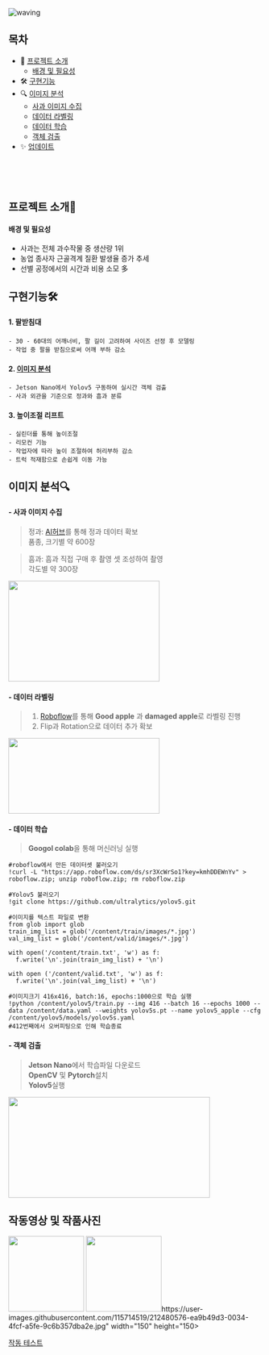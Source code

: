 ![waving](https://capsule-render.vercel.app/api?type=waving&color=FF6666&height=300&section=header&text=All-in-one%20Apple%20Box&fontcolor=FFFFCC&fontSize=70&animation=fadeIn&&fontAlignY=30&desc=Capstone%20Project&descAlignY=51&descAlign=80)
## 목차
- 📝 [프로젝트 소개](#-프로젝트-소개)
    - [배경 및 필요성](#-배경-및-필요성)
- 🛠 [구현기능](#-구현기능)
- 🔍 [이미지 분석](#이미지-분석🔍)
    - [사과 이미지 수집](#사과-이미지-수집)
    - [데이터 라벨링](#데이터-라벨링)
    - [데이터 학습](#데이터-학습)
    - [객체 검출](#객체-검출)
- ✨ [업데이트](#-업데이트)
<br  />
<br />
<br />





## 프로젝트 소개📝
#### 배경 및 필요성
- 사과는 전체 과수작물 중 생산량 1위
- 농업 종사자 근골격계 질환 발생율 증가 추세
- 선별 공정에서의 시간과 비용 소모 多
## 구현기능🛠
#### 1. 팔받침대
    - 30 - 60대의 어깨너비, 팔 길이 고려하여 사이즈 선정 후 모델링
    - 작업 중 팔을 받침으로써 어깨 부하 감소
#### 2.  [이미지 분석](#이미지-분석🔍)
    - Jetson Nano에서 Yolov5 구동하여 실시간 객체 검출
    - 사과 외관을 기준으로 정과와 흠과 분류
#### 3.  높이조절 리프트
    - 실린더를 통해 높이조절
    - 리모컨 기능
    - 작업자에 따라 높이 조절하여 허리부하 감소
    - 트럭 적재함으로 손쉽게 이동 가능

## 이미지 분석🔍
#### - 사과 이미지 수집
> 정과: [AI허브](https://aihub.or.kr/aihubdata/data/view.do?currMenu=115&topMenu=100&aihubDataSe=realm&dataSetSn=149)를 통해 정과 데이터 확보<br>
품종, 크기별 약 600장<br>

>흠과: 흠과 직접 구매 후 촬영 셋 조성하여 촬영<br>
각도별 약 300장<br>
<img src="https://user-images.githubusercontent.com/115714519/212478669-6718804e-4684-46bb-9574-42db09d5d0e4.png" width="300" height="200">

#### - 데이터 라벨링
> 1. [Roboflow](https://app.roboflow.com/ml0930)를 통해 **Good apple** 과 **damaged apple**로 라벨링 진행<br />
>2. Flip과 Rotation으로 데이터 추가 확보<br>
<img src="https://user-images.githubusercontent.com/115714519/212479027-8c9ac66e-cbc8-44b0-b08a-3203f51c19ea.png" width="300" height="150">



#### - 데이터 학습
> **Googol colab**을 통해 머신러닝 실행
```
#roboflow에서 만든 데이터셋 불러오기
!curl -L "https://app.roboflow.com/ds/sr3XcWrSo1?key=kmhDDEWnYv" > roboflow.zip; unzip roboflow.zip; rm roboflow.zip 

#Yolov5 불러오기
!git clone https://github.com/ultralytics/yolov5.git 

#이미지를 텍스트 파일로 변환
from glob import glob
train_img_list = glob('/content/train/images/*.jpg')
val_img_list = glob('/content/valid/images/*.jpg')

with open('/content/train.txt', 'w') as f:
  f.write('\n'.join(train_img_list) + '\n')

with open ('/content/valid.txt', 'w') as f:
  f.write('\n'.join(val_img_list) + '\n') 

#이미지크기 416x416, batch:16, epochs:1000으로 학습 실행
!python /content/yolov5/train.py --img 416 --batch 16 --epochs 1000 --data /content/data.yaml --weights yolov5s.pt --name yolov5_apple --cfg /content/yolov5/models/yolov5s.yaml
#412번째에서 오버피팅으로 인해 학습종료
```

#### - 객체 검출
>**Jetson Nano**에서 학습파일 다운로드<br>
**OpenCV** 및 **Pytorch**설치<br>
**Yolov5**실행<br>
<img src="https://user-images.githubusercontent.com/115714519/212479929-afc7a034-fc30-4c87-b86a-1532aa164540.png" width="400" height="200" >


## 작동영상 및 작품사진
<img src="https://user-images.githubusercontent.com/115714519/212467233-b179148f-90e5-4796-b640-1b7d8dbcb41a.jpg" width="150" height="150">
<img src="https://user-images.githubusercontent.com/115714519/212467551-c8d501c5-fd0d-4868-bf3c-e0657a00d00f.jpg" width="150" height="150><br>

<img src="https://user-images.githubusercontent.com/115714519/212480576-ea9b49d3-0034-4fcf-a5fe-9c6b357dba2e.jpg" width="150" height="150><br>

[작동 테스트](https://youtube.com/shorts/6YYxFU-VQL0?feature=share)